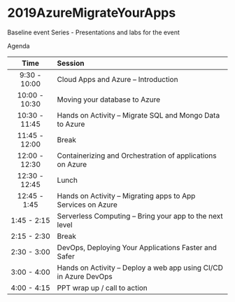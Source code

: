 # 2019AzureMigrateYourApps
Baseline event Series - Presentations and labs for the event

Agenda

| Time          | Session |
|:-------------:|:------- |
| 9:30 - 10:00 | Cloud Apps and Azure – Introduction |
| 10:00 - 10:30 | Moving your database to Azure |
| 10:30 - 11:45 | Hands on Activity – Migrate SQL and Mongo Data to Azure |
| 11:45 - 12:00 | Break |
| 12:00 - 12:30 | Containerizing and Orchestration of applications on Azure |
| 12:30 - 12:45 | Lunch |
| 12:45 - 1:45  | Hands on Activity – Migrating apps to App Services on Azure |
| 1:45 - 2:15   | Serverless Computing – Bring your app to the next level |
| 2:15 - 2:30   | Break |
| 2:30 - 3:00   | DevOps, Deploying Your Applications Faster and Safer |
| 3:00 - 4:00   | Hands on Activity – Deploy a web app using CI/CD in Azure DevOps |
| 4:00 - 4:15   | PPT wrap up / call to action |


